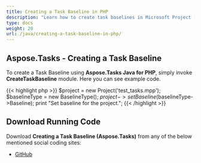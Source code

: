 ```yaml
---
title: Creating a Task Baseline in PHP
description: "Learn how to create task baselines in Microsoft Project (MPP/XML) files using Aspose.Tasks Java for PHP."
type: docs
weight: 20
url: /java/creating-a-task-baseline-in-php/
---
```


## **Aspose.Tasks - Creating a Task Baseline**
To create a Task Baseline using **Aspose.Tasks Java for PHP**, simply invoke **CreateTaskBaseline** module. Here you can see example code.

{{< highlight php >}}
$project = new Project('test_tasks.mpp');
$baselineType = new BaselineType();
$project->setBaseline($baselineType->Baseline);
print "Set baseline for the project.";
{{< /highlight >}}

## **Download Running Code**
Download **Creating a Task Baseline (Aspose.Tasks)** from any of the below mentioned social coding sites:

- [GitHub](https://github.com/aspose-tasks/Aspose.Tasks-for-Java/blob/master/Plugins/Aspose_Tasks_Java_for_PHP/src/aspose/tasks/WorkingWithTaskBaselines/CreateTaskBaseline.php)
